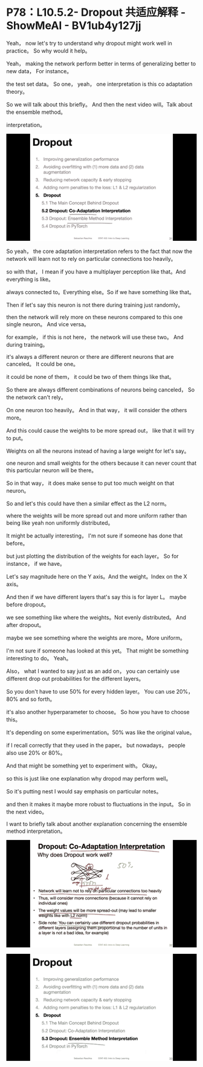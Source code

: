 # P78：L10.5.2- Dropout 共适应解释 - ShowMeAI - BV1ub4y127jj

Yeah， now let's try to understand why dropout might work well in practice。 So why would it help。

 Yeah， making the network perform better in terms of generalizing better to new data， For instance。

 the test set data。 So one， yeah， one interpretation is this co adaptation theory。

 So we will talk about this briefly。 And then the next video will。Talk about the ensemble method。

 interpretation。

![](img/f0cbd2fcb6a6d0d0a1719af3ef2f8ad8_1.png)

So yeah， the core adaptation interpretation refers to the fact that now the network will learn not to rely on particular connections too heavily。

 so with that， I mean if you have a multiplayer perception like that。And everything is like。

 always connected to。Everything else。So if we have something like that。

Then if let's say this neuron is not there during training just randomly。

 then the network will rely more on these neurons compared to this one single neuron。 And vice versa。

 for example， if this is not here， the network will use these two。 And during training。

 it's always a different neuron or there are different neurons that are canceled。 It could be one。

 it could be none of them， it could be two of them things like that。

 So there are always different combinations of neurons being canceled， So the network can't rely。

On one neuron too heavily。 And in that way， it will consider the others more。

 And this could cause the weights to be more spread out， like that it will try to put。

Weights on all the neurons instead of having a large weight for let's say。

 one neuron and small weights for the others because it can never count that this particular neuron will be there。

 So in that way， it does make sense to put too much weight on that neuron。

So and let's this could have then a similar effect as the L2 norm。

 where the weights will be more spread out and more uniform rather than being like yeah non uniformly distributed。

 It might be actually interesting， I'm not sure if someone has done that before。

 but just plotting the distribution of the weights for each layer。 So for instance， if we have。

Let's say magnitude here on the Y axis。And the weight。Index on the X axis。

 And then if we have different layers that's say this is for layer L。 maybe before dropout。

 we see something like where the weights。Not evenly distributed。 And after dropout。

 maybe we see something where the weights are more。More uniform。

 I'm not sure if someone has looked at this yet。 That might be something interesting to do。 Yeah。

 Also， what I wanted to say just as an add on， you can certainly use different drop out probabilities for the different layers。

 So you don't have to use 50% for every hidden layer。 You can use 20%，80% and so forth。

 it's also another hyperparameter to choose。 So how you have to choose this。

 It's depending on some experimentation。50% was like the original value。

 if I recall correctly that they used in the paper。 but nowadays， people also use 20% or 80%。

And that might be something yet to experiment with。 Okay。

 so this is just like one explanation why dropod may perform well。

 So it's putting nest I would say emphasis on particular notes。

 and then it makes it maybe more robust to fluctuations in the input。 So in the next video。

 I want to briefly talk about another explanation concerning the ensemble method interpretation。



![](img/f0cbd2fcb6a6d0d0a1719af3ef2f8ad8_3.png)

![](img/f0cbd2fcb6a6d0d0a1719af3ef2f8ad8_4.png)